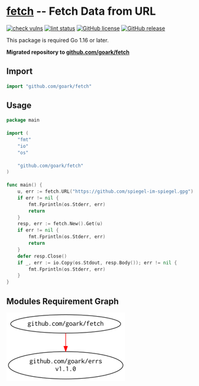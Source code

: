 # [fetch] -- Fetch Data from URL

[![check vulns](https://github.com/goark/fetch/workflows/vulns/badge.svg)](https://github.com/goark/fetch/actions)
[![lint status](https://github.com/goark/fetch/workflows/lint/badge.svg)](https://github.com/goark/fetch/actions)
[![GitHub license](https://img.shields.io/badge/license-Apache%202-blue.svg)](https://raw.githubusercontent.com/goark/fetch/master/LICENSE)
[![GitHub release](https://img.shields.io/github/release/goark/fetch.svg)](https://github.com/goark/fetch/releases/latest)

This package is required Go 1.16 or later.

**Migrated repository to [github.com/goark/fetch][fetch]**

## Import

```go
import "github.com/goark/fetch"
```

## Usage

```go
package main

import (
    "fmt"
    "io"
    "os"

    "github.com/goark/fetch"
)

func main() {
    u, err := fetch.URL("https://github.com/spiegel-im-spiegel.gpg")
    if err != nil {
        fmt.Fprintln(os.Stderr, err)
        return
    }
    resp, err := fetch.New().Get(u)
    if err != nil {
        fmt.Fprintln(os.Stderr, err)
        return
    }
    defer resp.Close()
    if _, err := io.Copy(os.Stdout, resp.Body()); err != nil {
        fmt.Fprintln(os.Stderr, err)
    }
}
```

## Modules Requirement Graph

[![dependency.png](./dependency.png)](./dependency.png)

[fetch]: https://github.com/goark/fetch "goark/fetch: Fetch Data from URL"
